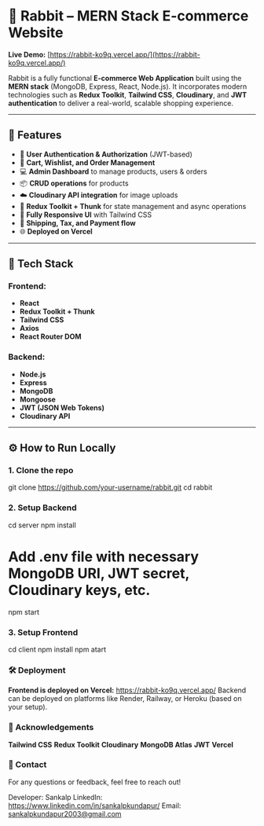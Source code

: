 # 🐇 Rabbit – MERN Stack E-commerce Website

**Live Demo:** [https://rabbit-ko9q.vercel.app/](https://rabbit-ko9q.vercel.app/)

Rabbit is a fully functional **E-commerce Web Application** built using the **MERN stack** (MongoDB, Express, React, Node.js). It incorporates modern technologies such as **Redux Toolkit**, **Tailwind CSS**, **Cloudinary**, and **JWT authentication** to deliver a real-world, scalable shopping experience.

---

## 🚀 Features

- 🔐 **User Authentication & Authorization** (JWT-based)
- 🛒 **Cart, Wishlist, and Order Management**
- 💻 **Admin Dashboard** to manage products, users & orders
- 📦 **CRUD operations** for products
- ☁️ **Cloudinary API integration** for image uploads
- 🔄 **Redux Toolkit + Thunk** for state management and async operations
- 📱 **Fully Responsive UI** with Tailwind CSS
- 🚚 **Shipping, Tax, and Payment flow**
- 🌐 **Deployed on Vercel**

---

## 🧰 Tech Stack

### Frontend:
- **React**
- **Redux Toolkit + Thunk**
- **Tailwind CSS**
- **Axios**
- **React Router DOM**

### Backend:
- **Node.js**
- **Express**
- **MongoDB**
- **Mongoose**
- **JWT (JSON Web Tokens)**
- **Cloudinary API**

---

## ⚙️ How to Run Locally

### 1. Clone the repo
git clone https://github.com/your-username/rabbit.git
cd rabbit

### 2. Setup Backend
cd server
npm install
# Add .env file with necessary MongoDB URI, JWT secret, Cloudinary keys, etc.
npm start

### 3. Setup Frontend
cd client
npm install
npm atart

### 🛠️ Deployment
**Frontend is deployed on Vercel:**
https://rabbit-ko9q.vercel.app/
Backend can be deployed on platforms like Render, Railway, or Heroku (based on your setup).

### 🙌 Acknowledgements
**Tailwind CSS**
**Redux Toolkit**
**Cloudinary**
**MongoDB Atlas**
**JWT**
**Vercel**

### 📧 Contact
For any questions or feedback, feel free to reach out!

Developer: Sankalp
LinkedIn: https://www.linkedin.com/in/sankalpkundapur/
Email: sankalpkundapur2003@gmail.com
